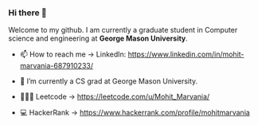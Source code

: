 ### Hi there 👋
Welcome to my github. I am currently a graduate student in Computer science and engineering at **George Mason University**.

- 📫 How to reach me -> LinkedIn: https://www.linkedin.com/in/mohit-marvania-687910233/

- 🔭 I’m currently a CS grad at George Mason University.

- 🧑🏻‍💻 Leetcode -> https://leetcode.com/u/Mohit_Marvania/

- 💻 HackerRank -> https://www.hackerrank.com/profile/mohitmarvania

<!--
**mohitmarvania/mohitmarvania** is a ✨ _special_ ✨ repository because its `README.md` (this file) appears on your GitHub profile.

Here are some ideas to get you started:

- 🔭 I’m currently a student in CHARUSAT UNIVERSITY OF SCIENCE AND TECHNOLOGY
- 🌱 I’m currently learning ...
- 👯 I’m looking to collaborate on ...
- 🤔 I’m looking for help with ...
- 💬 Ask me about ...
- 📫 How to reach me: ...
- 😄 Pronouns: ...
- ⚡ Fun fact: ...
-->
